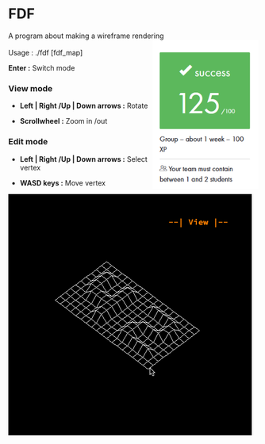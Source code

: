 # FDF

A program about making a wireframe rendering
<br> <img align="right" height="300" src="https://github.com/42Curriculum/ft_fdf/blob/master/fdf.PNG"/><br>
Usage : ./fdf [fdf_map]

**Enter :** Switch mode

### View mode

- **Left | Right /Up | Down arrows :** Rotate

- **Scrollwheel :** Zoom in /out

### Edit mode

- **Left | Right /Up | Down arrows :** Select vertex

- **WASD keys :** Move vertex

![](resources/42gif.gif)
